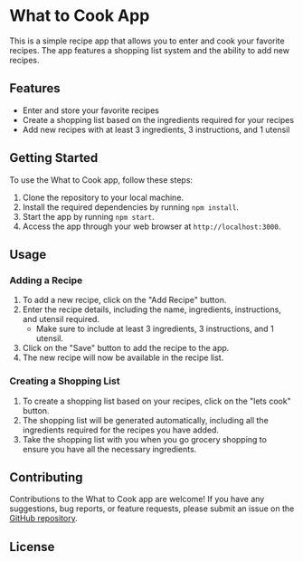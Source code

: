 # What to Cook App

This is a simple recipe app that allows you to enter and cook your favorite recipes. The app features a shopping list system and the ability to add new recipes.

## Features

- Enter and store your favorite recipes
- Create a shopping list based on the ingredients required for your recipes
- Add new recipes with at least 3 ingredients, 3 instructions, and 1 utensil

## Getting Started

To use the What to Cook app, follow these steps:

1. Clone the repository to your local machine.
2. Install the required dependencies by running `npm install`.
3. Start the app by running `npm start`.
4. Access the app through your web browser at `http://localhost:3000`.

## Usage

### Adding a Recipe

1. To add a new recipe, click on the "Add Recipe" button.
2. Enter the recipe details, including the name, ingredients, instructions, and utensil required.
   - Make sure to include at least 3 ingredients, 3 instructions, and 1 utensil.
3. Click on the "Save" button to add the recipe to the app.
4. The new recipe will now be available in the recipe list.

### Creating a Shopping List

1. To create a shopping list based on your recipes, click on the "lets cook" button.
2. The shopping list will be generated automatically, including all the ingredients required for the recipes you have added.
3. Take the shopping list with you when you go grocery shopping to ensure you have all the necessary ingredients.

## Contributing

Contributions to the What to Cook app are welcome! If you have any suggestions, bug reports, or feature requests, please submit an issue on the [GitHub repository](https://github.com/your-username/what-to-cook).

## License
